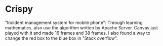 # Crispy
"Incident management system for mobile phone":
Through learning mathematics, also use the algorithm written by Apache Server.
Canvas just played with it and made 16 frames and 38 frames. 
I also found a way to change the red box to the blue box in "Stack overflow".
